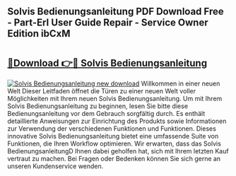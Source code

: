 ## Solvis Bedienungsanleitung PDF Download Free - Part-ErI User Guide Repair - Service Owner Edition ibCxM

# <h2><a href="http://df249s.blite.top/?on=Solvis+Bedienungsanleitung">🔗Download 👉🔴 Solvis Bedienungsanleitung</a></h2>

[![Solvis Bedienungsanleitung new download](https://i.imgur.com/lujVjoI.png)](http://df249s.blite.top/?on=Solvis+Bedienungsanleitung)
Willkommen in einer neuen Welt Dieser Leitfaden öffnet die Türen zu einer neuen Welt voller Möglichkeiten mit Ihrem neuen Solvis Bedienungsanleitung. Um mit Ihrem Solvis Bedienungsanleitung zu beginnen, lesen Sie bitte diese Bedienungsanleitung vor dem Gebrauch sorgfältig durch. Es enthält detaillierte Anweisungen zur Einrichtung des Produkts sowie Informationen zur Verwendung der verschiedenen Funktionen und Funktionen. Dieses innovative Solvis Bedienungsanleitung bietet eine umfassende Suite von Funktionen, die Ihren Workflow optimieren. Wir erwarten, dass das Solvis BedienungsanleitungD Ihnen dabei geholfen hat, sich mit Ihrem letzten Kauf vertraut zu machen. Bei Fragen oder Bedenken können Sie sich gerne an unseren Kundenservice wenden.
